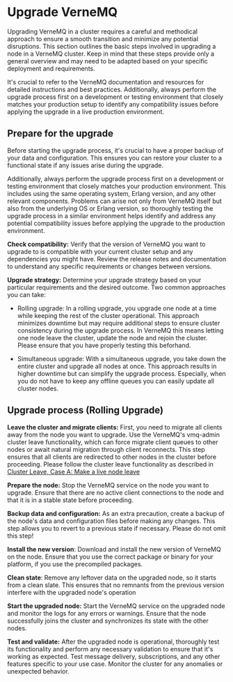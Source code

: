 # Upgrade VerneMQ
Upgrading VerneMQ in a cluster requires a careful and methodical approach to ensure a smooth transition and minimize any potential disruptions. This section outlines the basic steps involved in upgrading a node in a VerneMQ cluster. Keep in mind that these steps provide only a general overview and may need to be adapted based on your specific deployment and requirements. 

It's crucial to refer to the VerneMQ documentation and resources for detailed instructions and best practices. Additionally, always perform the upgrade process first on a development or testing environment that closely matches your production setup to identify any compatibility issues before applying the upgrade in a live production environment. 

## Prepare for the upgrade
Before starting the upgrade process, it's crucial to have a proper backup of your data and configuration. This ensures you can restore your cluster to a functional state if any issues arise during the upgrade. 

Additionally, always perform the upgrade process first on a development or testing environment that closely matches your production environment. This includes using the same operating system, Erlang version, and any other relevant components. Problems can arise not only from VerneMQ itself but also from the underlying OS or Erlang version, so thoroughly testing the upgrade process in a similar environment helps identify and address any potential compatibility issues before applying the upgrade to the production environment.

**Check compatibility:**
Verify that the version of VerneMQ you want to upgrade to is compatible with your current cluster setup and any dependencies you might have. Review the release notes and documentation to understand any specific requirements or changes between versions.

**Upgrade strategy:** 
Determine your upgrade strategy based on your particular requirements and the desired outcome. Two common approaches you can take:

- Rolling upgrade: In a rolling upgrade, you upgrade one node at a time while keeping the rest of the cluster operational. This approach minimizes downtime but may require additional steps to ensure cluster consistency during the upgrade process. In VerneMQ this means letting one node leave the cluster, update the node and rejoin the cluster. Please ensure that you have properly testing this beforhand.

- Simultaneous upgrade: With a simultaneous upgrade, you take down the entire cluster and upgrade all nodes at once. This approach results in higher downtime but can simplify the upgrade process. Especially, when you do not have to keep any offline queues you can easily update all cluster nodes.

## Upgrade process (Rolling Upgrade)
**Leave the cluster and migrate clients:**
First, you need to migrate all clients away from the node you want to upgrade. Use the VerneMQ's vmq-admin cluster leave functionality, which can force migrate client queues to other nodes or await natural migration through client reconnects. This step ensures that all clients are redirected to other nodes in the cluster before proceeding. Please follow the cluster leave functionality as described in [Cluster Leave, Case A: Make a live node leave](../clustering/introduction.md) 

**Prepare the node:**
Stop the VerneMQ service on the node you want to upgrade. Ensure that there are no active client connections to the node and that it is in a stable state before proceeding.

**Backup data and configuration:**
As an extra precaution, create a backup of the node's data and configuration files before making any changes. This step allows you to revert to a previous state if necessary. Please do not omit this step!

**Install the new version**:
Download and install the new version of VerneMQ on the node. Ensure that you use the correct package or binary for your platform, if you use the precompiled packages.

**Clean state**:
Remove any leftover data on the upgraded node, so it starts from a clean slate. This ensures that no remnants from the previous version interfere with the upgraded node's operation

**Start the upgraded node:**
Start the VerneMQ service on the upgraded node and monitor the logs for any errors or warnings. Ensure that the node successfully joins the cluster and synchronizes its state with the other nodes.

**Test and validate:**
After the upgraded node is operational, thoroughly test its functionality and perform any necessary validation to ensure that it's working as expected. Test message delivery, subscriptions, and any other features specific to your use case. Monitor the cluster for any anomalies or unexpected behavior.


